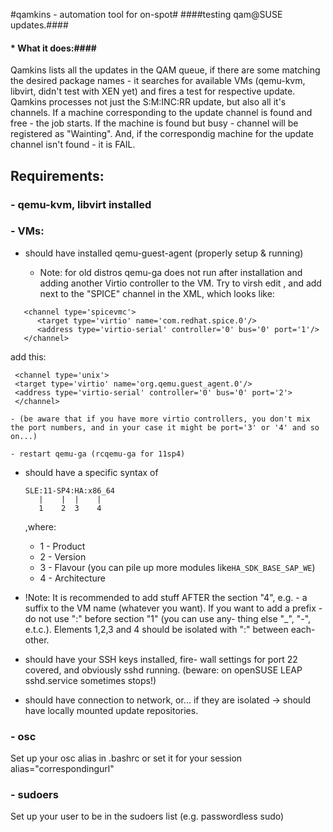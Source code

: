 #qamkins - automation tool for on-spot#
####testing qam@SUSE updates.####
#### * What it does:####
Qamkins lists all the updates in the QAM queue, if there are some matching the desired package names - it searches for available VMs (qemu-kvm, libvirt, didn't test with XEN yet) and fires a test for respective update. Qamkins processes not just the S:M:INC:RR update, but also all it's channels. If a machine corresponding to the update channel is found and free - the job starts. If the machine is found but busy - channel will be registered as "Wainting". And, if the correspondig machine for the update channel isn't found - it is FAIL.


## Requirements:

### - qemu-kvm, libvirt installed

### - VMs:

* should have installed qemu-guest-agent
 (properly setup & running)
 
     - Note: for old distros qemu-ga does not run after installation and adding another Virtio controller to the VM. Try to virsh edit <VM>, and add next to the "SPICE" channel in the XML, which looks like:
 
```
   <channel type='spicevmc'>
      <target type='virtio' name='com.redhat.spice.0'/>
	  <address type='virtio-serial' controller='0' bus='0' port='1'/>
   </channel>
```

 add this: 
 
```
 <channel type='unix'>
 <target type='virtio' name='org.qemu.guest_agent.0'/>
 <address type='virtio-serial' controller='0' bus='0' port='2'>
 </channel>
```
    - (be aware that if you have more virtio controllers, you don't mix the port numbers, and in your case it might be port='3' or '4' and so on...)
 
    - restart qemu-ga (rcqemu-ga for 11sp4)

* should have a specific syntax of <domname>

  ```
  SLE:11-SP4:HA:x86_64
     |    |  |    |
     1    2  3    4
  ```
  ,where:
  - 1 - Product
  - 2 - Version
  - 3 - Flavour (you can pile up more
	 modules like```HA_SDK_BASE_SAP_WE```)
  - 4 - Architecture

 - !Note: It is recommended to add stuff 
    AFTER the section "4", e.g. - a suffix 
    to the VM name (whatever you want).
    If you want to add a prefix - do not use
    ":" before section "1" (you can use any-
    thing else "_", "-", e.t.c.). Elements 1,2,3 and 4 should be isolated with ":" between each-other.

* should have your SSH keys installed, fire-
  wall settings for port 22 covered, and 
  obviously sshd running. (beware: on 
  openSUSE LEAP sshd.service sometimes stops!)

* should have connection to network, or...
  if they are isolated -> should have locally
  mounted update repositories.


### - osc
Set up your osc alias in .bashrc or set it for your session alias="correspondingurl"


### - sudoers
Set up your user to be in the sudoers list (e.g. passwordless sudo)




 
